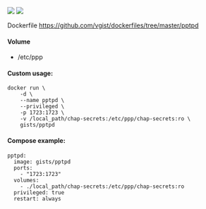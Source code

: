 ![](https://images.microbadger.com/badges/version/gists/pptpd.svg) ![](https://images.microbadger.com/badges/image/gists/pptpd.svg)

Dockerfile <https://github.com/vgist/dockerfiles/tree/master/pptpd>

#### Volume

- /etc/ppp

#### Custom usage:

    docker run \
        -d \
        --name pptpd \
        --privileged \
        -p 1723:1723 \
        -v /local_path/chap-secrets:/etc/ppp/chap-secrets:ro \
        gists/pptpd

#### Compose example:

    pptpd:
      image: gists/pptpd
      ports:
        - "1723:1723"
      volumes:
        - ./local_path/chap-secrets:/etc/ppp/chap-secrets:ro
      privileged: true
      restart: always
